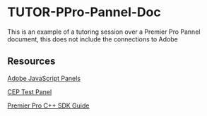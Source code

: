 # TUTOR-PPro-Pannel-Doc
This is an example of a tutoring session over a Premier Pro Pannel document, this does not include the connections to Adobe

## Resources
[Adobe JavaScript Panels](https://github.com/Adobe-CEP/Samples/tree/master/PProPanel#readme)

[CEP Test Panel](https://github.com/Adobe-CEP/CEP-Resources/tree/master/CEP_11.x/Samples/CEP_HTML_Test_Extension-10.0)

[Premier Pro C++ SDK Guide](https://ppro-plugins.docsforadobe.dev/intro/sample-projects.html#how-to-build-the-sdk-sample-projects)
